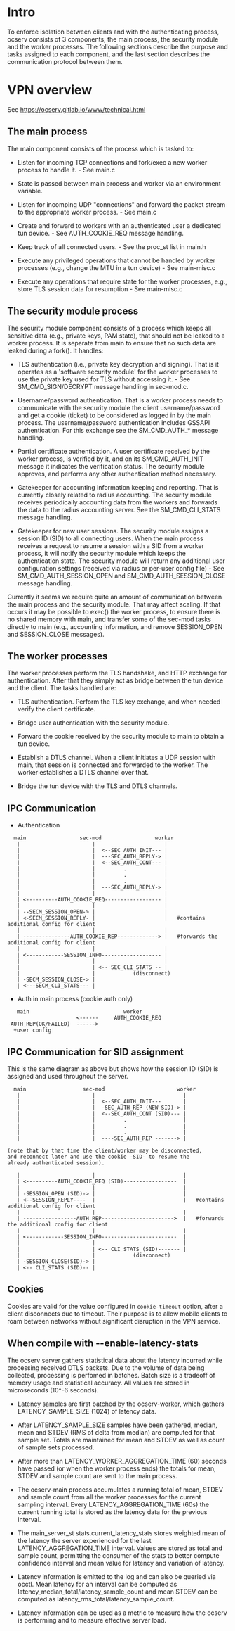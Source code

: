 # Intro

To enforce isolation between clients and with the authenticating process, 
ocserv consists of 3 components; the main process, the security module and
the worker processes. The following sections describe the purpose and tasks
assigned to each component, and the last section describes the communication
protocol between them.


# VPN overview

See https://ocserv.gitlab.io/www/technical.html


## The main process

The main component consists of the process which is tasked to:
 
 * Listen for incoming TCP connections and fork/exec a new worker process
   to handle it. - See main.c

 * State is passed between main process and worker via an environment 
   variable.

 * Listen for incomping UDP "connections" and forward the packet stream
   to the appropriate worker process. - See main.c

 * Create and forward to workers with an authenticated user a dedicated
   tun device. - See AUTH_COOKIE_REQ message handling.

 * Keep track of all connected users. - See the proc_st list in main.h

 * Execute any privileged operations that cannot be handled by worker
    processes (e.g., change the MTU in a tun device) - See main-misc.c

 * Execute any operations that require state for the worker processes,
    e.g., store TLS session data for resumption - See main-misc.c


## The security module process

The security module component consists of a process which keeps all
sensitive data (e.g., private keys, PAM state), that should not be leaked to
a worker process. It is separate from main to ensure that no such data are
leaked during a fork(). It handles:

 * TLS authentication (i.e., private key decryption and signing). That is
   it operates as a 'software security module' for the worker processes to
   use the private key used for TLS without accessing it. - See
   SM_CMD_SIGN/DECRYPT message handling in sec-mod.c.

 * Username/password authentication. That is a worker process needs to
   communicate with the security module the client username/password and
   get a cookie (ticket) to be considered as logged in by the main process.
   The username/password authentication includes GSSAPI authentication.
   For this exchange see the SM_CMD_AUTH_* message handling.

 * Partial certificate authentication. A user certificate received by the
   worker process, is verified by it, and on its SM_CMD_AUTH_INIT message
   it indicates the verification status. The security module approves, 
   and performs any other authentication method necessary.

 * Gatekeeper for accounting information keeping and reporting. That is
   currently closely related to radius accounting. The security module
   receives periodically accounting data from the workers and forwards the
   data to the radius accounting server. See the SM_CMD_CLI_STATS message
   handling.

 * Gatekeeper for new user sessions. The security module assigns a session
   ID (SID) to all connecting users. When the main process receives a request
   to resume a session with a SID from a worker process, it will notify the
   security module which keeps the authentication state. The security module
   will return any additional user configuration settings (received via radius
   or per-user config file) - See SM_CMD_AUTH_SESSION_OPEN and SM_CMD_AUTH_SESSION_CLOSE
   message handling.

Currently it seems we require quite an amount of communication between the
main process and the security module. That may affect scaling. If that
occurs it may be possible to exec() the worker process, to ensure there
is no shared memory with main, and transfer some of the sec-mod tasks
directly to main (e.g., accounting information, and remove SESSION_OPEN
and SESSION_CLOSE messages).


## The worker processes

The worker processes perform the TLS handshake, and HTTP exchange for
authentication. After that they simply act as bridge between the tun
device and the client. The tasks handled are:

 * TLS authentication. Perform the TLS key exchange, and when needed verify
   the client certificate.

 * Bridge user authentication with the security module.

 * Forward the cookie received by the security module to main to obtain a
   tun device.

 * Establish a DTLS channel. When a client initiates a UDP session with
   main, that session is connected and forwarded to the worker. The worker
   establishes a DTLS channel over that.

 * Bridge the tun device with the TLS and DTLS channels.


## IPC Communication

* Authentication

``` 
  main                 sec-mod                 worker
   |                       |                      |
   |                       |  <--SEC_AUTH_INIT--- |
   |                       |  ---SEC_AUTH_REPLY-> |
   |                       |  <--SEC_AUTH_CONT--- |
   |                       |         .            |
   |                       |         .            |
   |                       |         .            |
   |                       |  ---SEC_AUTH_REPLY-> |
   |                       |                      |
   | <----------AUTH_COOKIE_REQ------------------ |
   |                       |                      |
   | --SECM_SESSION_OPEN-> |                      |
   | <-SECM_SESSION_REPLY- |                      |   #contains additional config for client
   |                       |                      |
   | ---------------AUTH_COOKIE_REP-------------> |   #forwards the additional config for client
   |                       |                      |
   | <------------SESSION_INFO------------------- |
   |                       |                      |
   |                       | <-- SEC_CLI_STATS -- |
   |                       |            (disconnect)
   | -SECM_SESSION_CLOSE-> |
   | <---SECM_CLI_STATS--- |

```


* Auth in main process (cookie auth only)

```
   main                              worker
                      <------     AUTH_COOKIE_REQ
 AUTH_REP(OK/FAILED)  ------>
  +user config

```


## IPC Communication for SID assignment

This is the same diagram as above but shows how the session ID (SID)
is assigned and used throughout the server.

``` 
  main                  sec-mod                       worker
   |                       |                            |
   |                       |  <--SEC_AUTH_INIT---       |
   |                       |  -SEC_AUTH_REP (NEW SID)-> |
   |                       |  <--SEC_AUTH_CONT (SID)--- |
   |                       |         .                  |
   |                       |         .                  |
   |                       |         .                  |
   |                       |  ----SEC_AUTH_REP -------> |

(note that by that time the client/worker may be disconnected,
and reconnect later and use the cookie -SID- to resume the
already authenticated session).

   |                       |                            |
   | <----------AUTH_COOKIE_REQ (SID)-----------------  |
   |                       |                            |
   | -SESSION_OPEN (SID)-> |                            |
   | <--SESSION_REPLY----  |                            |   #contains additional config for client
   |                       |                            |
   | -----------------AUTH_REP----------------------->  |   #forwards the additional config for client
   |                       |                            |
   | <------------SESSION_INFO------------------------  |
   |                       |                            |
   |                       | <-- CLI_STATS (SID)------- |
   |                       |            (disconnect)
   | -SESSION_CLOSE(SID)-> |
   | <-- CLI_STATS (SID)-- |

```

## Cookies

Cookies are valid for the value configured in `cookie-timeout` option, after
a client disconnects due to timeout. Their purpose is to allow mobile clients to
roam between networks without significant disruption in the VPN service.

## When compile with --enable-latency-stats

The ocserv server gathers statistical data about the latency incurred while processing received DTLS packets. Due to the volume of data being collected, processing is perfomed in batches. Batch size is a tradeoff of memory usage and statistical accuracy. All values are stored in microseconds (10^-6 seconds).

* Latency samples are first batched by the ocserv-worker, which gathers LATENCY_SAMPLE_SIZE (1024) of latency data.

* After LATENCY_SAMPLE_SIZE samples have been gathered, median, mean and STDEV (RMS of delta from median) are computed for that sample set. Totals are maintained for mean and STDEV as well as count of sample sets processed.

* After more than LATENCY_WORKER_AGGREGATION_TIME (60) seconds have passed (or when the worker process ends) the totals for mean, STDEV and sample count are sent to the main process.

* The ocserv-main process accumulates a running total of mean, STDEV and sample count from all the worker processes for the current sampling interval. Every LATENCY_AGGREGATION_TIME (60s) the current running total is stored as the latency data for the previous interval.

* The main_server_st stats.current_latency_stats stores weighted mean of the latency the server experienced for the last LATENCY_AGGREGATION_TIME interval. Values are stored as total and sample count, permitting the consumer of the stats to better compute confidence interval and mean value for latency and variation of latency.

* Latency information is emitted to the log and can also be queried via occtl. Mean latency for an interval can be computed as latency_median_total/latency_sample_count and mean STDEV can be computed as latency_rms_total/latency_sample_count.

* Latency information can be used as a metric to measure how the ocserv is performing and to measure effective server load.